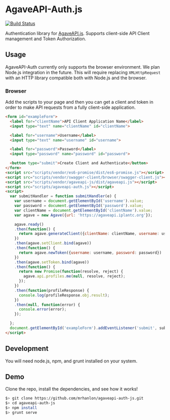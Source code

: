 # AgaveAPI-Auth.js

[![Build Status](https://travis-ci.org/mrhanlon/agaveapi-auth-js.svg)](https://travis-ci.org/mrhanlon/agaveapi-auth-js)

Authentication library for [AgaveAPI.js][1]. Supports client-side API Client management and Token Authorization.

## Usage

AgaveAPI-Auth currently only supports the browser environment. We plan Node.js
integration in the future. This will require replacing `XMLHttpRequest` with an
HTTP library compatible both with Node.js and the browser.

### Browser

Add the scripts to your page and then you can get a client and token in order
to make API requests from a fully client-side application.

```html
<form id="exampleForm">
  <label for="clientName">API Client Application Name</label>
  <input type="text" name="clientName" id="clientName">

  <label for="username">Username</label>
  <input type="text" name="username" id="username">

  <label for="password">Password</label>
  <input type="password" name="password" id="password">

  <button type="submit">Create Client and Authenticate</button>
</form>
<script src="scripts/vendor/es6-promise/dist/es6-promise.js"></script>
<script src="scripts/vendor/swagger-client/browser/swagger-client.js"></script>
<script src="scripts/vendor/agaveapi-js/dist/agaveapi.js"></script>
<script src="scripts/agaveapi-auth.js"></script>
<script>
  var submitHandler = function submitHandler(e) {
    var username = document.getElementById('username').value;
    var password = document.getElementById('password').value;
    var clientName = document.getElementById('clientName').value;
    var agave = new Agave({url: 'https://agaveapi.iplantc.org'});

    agave.ready()
    .then(function() {
      return agave.generateClient({clientName: clientName, username: username, password: password})
    })
    .then(agave.setClient.bind(agave))
    .then(function() {
      return agave.newToken({username: username, password: password})
    })
    .then(agave.setToken.bind(agave))
    .then(function() {
      return new Promise(function(resolve, reject) {
        agave.api.profiles.me(null, resolve, reject);
      });
    })
    .then(function(profileResponse) {
      console.log(profileResponse.obj.result);
    })
    .then(null, function(error) {
      console.error(error);
    });

  };
  document.getElementById('exampleForm').addEventListener('submit', submitHandler);
</script>
```

## Development

You will need node.js, npm, and grunt installed on your system.

## Demo

Clone the repo, install the dependencies, and see how it works!

```bash
$> git clone https://github.com/mrhanlon/agaveapi-auth-js.git
$> cd agaveapi-auth-js
$> npm install
$> grunt serve
```



[1]: https://github.com/mrhanlon/agaveapi-js
